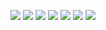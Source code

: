 ![](https://raw.githubusercontent.com/LeroyK111/pictureBed/master/20250810130527.png)
![](https://raw.githubusercontent.com/LeroyK111/pictureBed/master/20250810130639.png)
![](https://raw.githubusercontent.com/LeroyK111/pictureBed/master/20250810130703.png)
![](https://raw.githubusercontent.com/LeroyK111/pictureBed/master/20250810130722.png)
![](https://raw.githubusercontent.com/LeroyK111/pictureBed/master/20250810130745.png)
![](https://raw.githubusercontent.com/LeroyK111/pictureBed/master/20250810130803.png)
![](https://raw.githubusercontent.com/LeroyK111/pictureBed/master/20250810130822.png)




